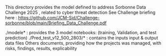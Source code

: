 This directory provides the model defined to address Sorbonne Data Challenge 2025 , related to cyber threat detection
See Challenge briefing here : https://github.com/JCM-Sid/Challenge-sorbonne/blob/main/Briefing_Data_Challenge.pdf

./modele* : provides the 3 model notebooks: (training, Validation, and test prediction)
./Pred_test_v12_500_2803/* : contains the inputs input & output data files
Others documents, providing how the projects was managed, with risks, findings, results, explicability

